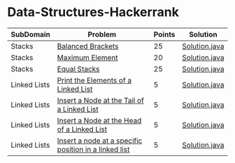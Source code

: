 # Data-Structures-Hackerrank

| SubDomain     |    Problem    | Points |  Solution |
| ------------- | ------------- |------------- |------------ |
| Stacks  |[Balanced Brackets](https://www.hackerrank.com/challenges/balanced-brackets)  | 25 |[Solution.java](https://github.com/ssnitish/Data-Structures-Hackerrank/blob/master/Stacks/Balanced%20Brackets/Solution.java)|
| Stacks  |[Maximum Element](https://www.hackerrank.com/challenges/maximum-element)  | 20 |[Solution.java](https://github.com/ssnitish/Data-Structures-Hackerrank/blob/master/Stacks/Maximum%20Elements/Solution.java)|
| Stacks  |[Equal Stacks](https://www.hackerrank.com/challenges/equal-stacks)  | 25 |[Solution.java](https://github.com/ssnitish/Data-Structures-Hackerrank/blob/master/Stacks/Equal%20Stacks/Solution.java)|
| Linked Lists  |[Print the Elements of a Linked List ](https://www.hackerrank.com/challenges/print-the-elements-of-a-linked-list)  | 5 |[Solution.java](https://github.com/ssnitish/Data-Structures-Hackerrank/tree/master/Linked%20Lists/Print%20the%20Elements%20of%20a%20Linked%20List/Solution.java)|
| Linked Lists  |[Insert a Node at the Tail of a Linked List](https://www.hackerrank.com/challenges/insert-a-node-at-the-tail-of-a-linked-list)  | 5 |[Solution.java](https://github.com/ssnitish/Data-Structures-Hackerrank/tree/master/Linked%20Lists/Insert%20a%20Node%20at%20the%20Tail%20of%20a%20Linked%20List/Solution.java)|
| Linked Lists  |[Insert a Node at the Head of a Linked List](https://www.hackerrank.com/challenges/insert-a-node-at-the-head-of-a-linked-list)  | 5 |[Solution.java](https://github.com/ssnitish/Data-Structures-Hackerrank/tree/master/Linked%20Lists/Insert%20a%20node%20at%20the%20head%20of%20a%20linked%20list/Solution.java)|
| Linked Lists  |[Insert a node at a specific position in a linked list](https://www.hackerrank.com/challenges/insert-a-node-at-a-specific-position-in-a-linked-list)  | 5 |[Solution.java](https://github.com/ssnitish/Data-Structures-Hackerrank/tree/master/Linked%20Lists/Insert%20a%20node%20at%20a%20specific%20position%20in%20a%20linked%20list/Solution.java)|



